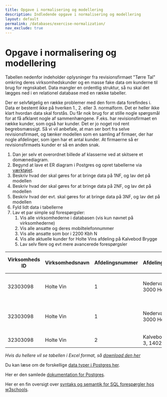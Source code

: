 ```yaml
---
title: Opgave i normalisering og modellering
description: Indledende opgave i normalisering og modellering
layout: default
permalink: /databases/exercise-normalization/
nav_exclude: true
---
```


# Opgave i normalisering og modellering

Tabellen nedenfor indeholder oplysninger fra revisionsfirmaet "Tørre Tal" omkring deres virksomhedskunder og en masse fake data om kunderne til brug for regnskabet. Data mangler en ordentlig struktur, så nu skal det lægges ned i en relationel database med en række tabeller.

Der er selvfølgelig en række problemer med den form data forefindes i. Data er bestemt ikke på hverken 1., 2. eller 3. normalform. Det er heller ikke klart hvordan data skal forstås. Du får nok brug for at stille nogle spørgsmål for at få afklaret nogle af sammenhængene. F.eks. har revisionsfirmaet en række kunder, som også har kunder. Det er jo noget rod rent begrebsmæssigt. Så vi vil anbefale, at man ser bort fra selve revisionsfirmaet, og tænker modellen som en samling af firmaer, der har nogle afdelinger, som igen har et antal kunder. At firmaerne så er revisionsfirmaets kunder er så en anden snak.

1. Dan jer selv et overordnet billede af klasserne ved at skitsere et domænediagram.
2. Begynd at lave et ER diagram i Postgres og opret tabellerne via [værktøjet](https://www.pgadmin.org/docs/pgadmin4/latest/erd_tool.html).
3. Beskriv hvad der skal gøres for at bringe data på 1NF, og lav det på modellen
4. Beskriv hvad der skal gøres for at bringe data på 2NF, og lav det på modellen
5. Beskriv hvad der evt. skal gøres for at bringe data på 3NF, og lav det på modellen
6. Fyld lidt data i tabellerne
7. Lav et par simple sql forespørgsler:
   1. Vis alle virksomhederne i databasen (vis kun navnet på virksomhederne)
   2. Vis alle ansatte og deres mobiltelefonnummer
   3. Vis alle ansatte som bor i 2200 Kbh N
   4. Vis alle aktuelle kunder for Holte Vins afdeling på Kalvebod Brygge
   5. Lav selv flere og evt mere avancerede forespørgsler

| Virksomheds ID | Virksomhedsnavn | Afdelingsnummer | Afdelingsadresse              | Afdelingsleder | Afdelingsleder mobil | Ansat           | Ansat mobil | Ansat hjemmenr | Ansat adresse            | Adgang til firmabil | Firmabil max passagerer | Ansættelsesdato | Aktuelle kunder                 |
|----------------|-----------------|-----------------|-------------------------------|----------------|----------------------|-----------------|-------------|---------------|--------------------------|---------------------|------------------------|-----------------|--------------------------------|
| 32303098       | Holte Vin       | 1               | Nedervænget 22, 3000 Helsingør| Martin Duus    | 49884432             | Frederik Hansen | 22983554    | 40992843      | Ledregade 32, 2200 Kbh N | AJ 32 988           | 3                      | 2011/01/31      | Nordea, ISS, Mærsk data,       |
| 32303098       | Holte Vin       | 1               | Nedervænget 22, 3000 Helsingør| Martin Duus    | 49884432             | Birthe Jensen   | 49835039    | 55939500      | Vejsensgade 9, 2200 Nørrebro | AJ 32 988        | 3                      | 2013/10/23      | Nordea, Mærsk data, Honglins grill |
| 32303098       | Holte Vin       | 2               | Kalvebodbrygge 3, 1402 Kbh    | Allan Malling  | 32342565             | Hassan Al Midi  | 44993805    | 49993805      | Nørregade 3, 1504 Kbh    | DD 59 300          | 5                      | 2017/08/09      | Støvsuger

*Hvis du hellere vil se tabellen i Excel format, så [download den her](../docs/opg_normalisering_kunde_db.xlsx)*

Du kan læse om de forskellige [data typer i Postgres her](https://www.postgresql.org/docs/current/datatype.html).

Her er den samlede [dokumentation for Postgres](https://www.postgresql.org/docs/15/index.html).

Her er en fin oversigt over [syntaks og semantik for SQL forespørgler hos w3schools](https://www.w3schools.com/sql/default.asp).

<!--
## Forslag til løsning

![Solution Suggestion](https://i.imgur.com/us8SosS.png)

Bemærk de følgende antagelser:

- En medarbejder er knyttet til netop en afdeling
- En afdelingsleder er også en medarbejder
- Virksomhederne har en eller flere afdelinger
- Hver afdeling har et antal kunder tilknyttet
- Hver kunde kan kun være tilknyttet en afdeling
- Kunderne er tilknyttet en eller flere medarbejdere
- Flere kunder kan godt bo på den samme adresse
-->